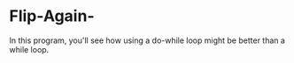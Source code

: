 # Flip-Again-
In this program, you'll see how using a do-while loop might be better than a while loop.
